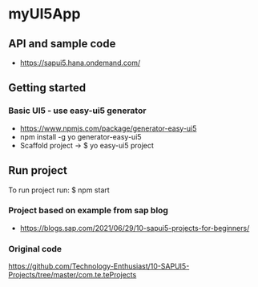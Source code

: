 # myUI5App

## API and sample code 
* https://sapui5.hana.ondemand.com/

## Getting started
### Basic UI5 - use easy-ui5 generator
* https://www.npmjs.com/package/generator-easy-ui5
* npm install -g yo generator-easy-ui5
* Scaffold project -> $ yo easy-ui5 project

## Run project
To run project run: 
$ npm start

### Project based on example from sap blog
* https://blogs.sap.com/2021/06/29/10-sapui5-projects-for-beginners/

### Original code
https://github.com/Technology-Enthusiast/10-SAPUI5-Projects/tree/master/com.te.teProjects
